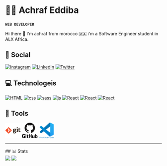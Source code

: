 [//]: <> (<img src="https://github.com/achrafedd/achrafedd/assets/69601953/c541f234-faa7-4f8e-997a-930def53eab4" width="100%" height="100%">)
# 👩‍💻 Achraf Eddiba

**`WEB DEVELOPER`**

<p>
  Hi there 👋
  I'm achraf from morocco 🇲🇦 i'm a Software Engineer student in ALX Africa.
</p>

## 📱 Social

[![Instagram](https://img.shields.io/badge/Instagram-%23E4405F.svg?logo=Instagram&logoColor=white)](https://www.instagram.com/achrafedd/)
[![LinkedIn](https://img.shields.io/badge/LinkedIn-%230077B5.svg?logo=linkedin&logoColor=white)](https://www.linkedin.com/in/achrafeddiba/)
[![Twitter](https://img.shields.io/badge/Twitter-%231DA1F2.svg?logo=Twitter&logoColor=white)](https://twitter.com/Muratalol)

## 💻 Technologeis

[![HTML](https://img.shields.io/badge/-HTML-E34F26?style=for-the-badge&labelColor=black&logo=html5&logoColor=E34F26)](#)
[![css](https://img.shields.io/badge/-CSS-1572B6?style=for-the-badge&labelColor=black&logo=css3&logoColor=1572B6)](#)
[![sass](https://img.shields.io/badge/-SASS-CC6699?style=for-the-badge&labelColor=black&logo=sass&logoColor=CC6699)](#)
[![js](https://img.shields.io/badge/-JavaScript-F7DF1E?style=for-the-badge&labelColor=black&logo=javascript&logoColor=F7DF1E)](#)
[![React](https://img.shields.io/badge/-React-61DBFB?style=for-the-badge&labelColor=black&logo=react&logoColor=61DBFB)](#)
[![React](https://img.shields.io/badge/-C-A8B9CC?style=for-the-badge&labelColor=black&logo=c&logoColor=A8B9CC)](#)
[![React](https://img.shields.io/badge/-Sell-4EAA25?style=for-the-badge&labelColor=black&logo=gnubash&logoColor=4EAA25)](#)

## 🧰 Tools
<div>
  <img src="https://github.com/devicons/devicon/blob/v2.15.1/icons/git/git-original-wordmark.svg" width="50">
  <img src="https://github.com/devicons/devicon/blob/v2.15.1/icons/github/github-original-wordmark.svg" width="50">
  <img src="https://github.com/devicons/devicon/blob/v2.15.1/icons/vscode/vscode-original-wordmark.svg" width="50">
</div>

<hr>
## 📊 Stats
<div>
  <img src="https://github-readme-stats.vercel.app/api?username=achrafedd&show_icons=true&theme=dark" height="200">
  <img src="https://github-readme-stats.vercel.app/api/top-langs/?username=anuraghazra&layout=donut&theme=dark" height="200">
</div>
